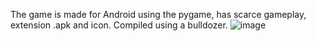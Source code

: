 The game is made for Android using the pygame, has scarce gameplay, extension .apk and icon. Compiled using a bulldozer.
![image](https://github.com/Andrewamebniy/Something-like-a-dinosaur/assets/133965159/93ffdc77-ca25-42fe-9e42-aadf4bf1515a)
